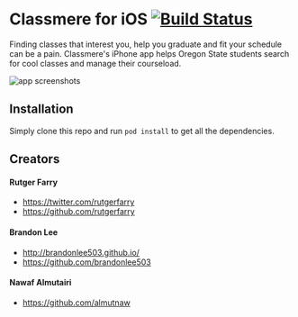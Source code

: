 # Classmere for iOS [![Build Status](https://api.travis-ci.org/classmere/app.svg?branch=mvp)](https://travis-ci.org/classmere/ios)

Finding classes that interest you, help you graduate and fit your schedule can be a pain. Classmere's iPhone app helps Oregon State students search for cool classes and manage their courseload. 

![app screenshots](https://raw.githubusercontent.com/classmere/ios/mvp/Classmere.png)

## Installation

Simply clone this repo and run ```pod install``` to get all the dependencies.

## Creators
#### Rutger Farry
- https://twitter.com/rutgerfarry
- https://github.com/rutgerfarry

#### Brandon Lee
- http://brandonlee503.github.io/
- https://github.com/brandonlee503

#### Nawaf Almutairi
- https://github.com/almutnaw
